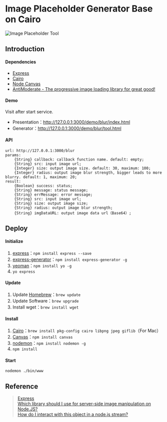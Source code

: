 # Image Placeholder Generator Base on Cairo

![Image Placeholder Tool](http://songxc.github.io/images/image-placeholder-tool-cairo.jpg)

## Introduction

#### Dependencies

- [Express](http://expressjs.com/)
- [Cairo](http://cairographics.org/)
- [Node Canvas](https://github.com/Automattic/node-canvas/)
- [AntiModerate - The progressive image loading library for great good!](https://github.com/whackashoe/antimoderate)

#### Demo

Visit after start service.

- Presentation：<http://127.0.0.1:3000/demo/blur/index.html>  
- Generator：<http://127.0.0.1:3000/demo/blur/tool.html>

#### API
    
    url: http://127.0.0.1:3000/blur
    params:
        {String} callback: callback function name. default: empty;
        {String} src: input image url;
        {Integer} size: output image size. default: 30, maximum: 100;
        {Integer} radius: output image blur strength, bigger leads to more blurry. default: 1, maximum: 20;
    result:
        {Boolean} success: status;
        {String} message: status message;
        {String} errMessage: error message;
        {String} src: input image url;
        {String} size: output image size;
        {String} radius: output image blur strength;
        {String} imgDataURL: output image data url（Base64）;


## Deploy

#### Initialize

1. [express](http://expressjs.com/)：``npm install express --save``
2. [express-generator](https://www.npmjs.com/package/express-generator)：``npm install express-generator -g``
3. [yeoman](http://yeoman.io/)：``npm install yo -g``
4. ``yo express``

#### Update

1. Update [Homebrew](http://brew.sh/)：``brew update``
2. Update Software：``brew upgrade``
3. Install wget：``brew install wget``

#### Install

1. [Cairo](http://cairographics.org/)：``brew install pkg-config cairo libpng jpeg giflib``（For Mac）
2. [Canvas](https://www.npmjs.com/package/canvas)：``npm install canvas``
3. [nodemon](https://www.npmjs.com/package/nodemon)：``npm install nodemon -g``
4. ``npm install``

#### Start

``nodemon ./bin/www``


## Reference

> <a href="http://javascript.ruanyifeng.com/nodejs/express.html" target="_blank">Express</a>    
> <a href="https://stackoverflow.com/questions/10692075/which-library-should-i-use-for-server-side-image-manipulation-on-node-js/10717592" target="_blank">Which library should I use for server-side image manipulation on Node.JS?</a>  
> <a href="http://stackoverflow.com/questions/22286900/how-do-i-interact-with-this-file-object-in-a-node-js-stream" target="_blank">How do I interact with this <File> object in a node.js stream?</a>   
